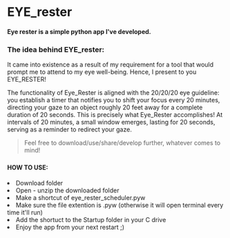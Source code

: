 # EYE_rester

#### Eye rester is a simple python app I've developed. 

### The idea behind EYE_rester:
It came into existence as a result of my requirement for a tool that would prompt me to attend to my eye well-being. Hence, I present to you EYE_RESTER!

The functionality of Eye_Rester is aligned with the 20/20/20 eye guideline: you establish a timer that notifies you to shift your focus every 20 minutes, directing your gaze to an object roughly 20 feet away for a complete duration of 20 seconds. This is precisely what Eye_Rester accomplishes! At intervals of 20 minutes, a small window emerges, lasting for 20 seconds, serving as a reminder to redirect your gaze.

> Feel free to download/use/share/develop further, whatever comes to mind! 

###  

#### HOW TO USE:
<li> Download folder 
<li> Open - unzip the downloaded folder 
<li> Make a shortcut of eye_rester_scheduler.pyw
<li> Make sure the file extention is .pyw (otherwise it will open terminal every time it'll run)
<li> Add the shortuct to the Startup folder in your C drive
<li> Enjoy the app from your next restart ;)
